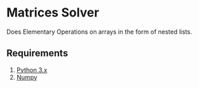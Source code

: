 # Matrices Solver

Does Elementary Operations on arrays in the form of nested lists. 

## Requirements

1. [Python 3.x](https://www.python.org/)
2. [Numpy](https://numpy.org/)

